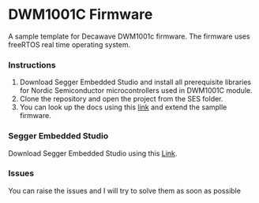 # DWM1001C Firmware
A sample template for Decawave DWM1001c firmware. The firmware uses freeRTOS real time operating system.


### Instructions
1. Download Segger Embedded Studio and install all prerequisite libraries for Nordic Semiconductor microcontrollers used in DWM1001C module.
2. Clone the repository and open the project from the SES folder.
3. You can look up the docs using this [link]() and extend the samplle firmware.


### Segger Embedded Studio
Download Segger Embedded Studio using this [Link](https://www.segger.com/downloads/embedded-studio/).


### Issues
You can raise the issues and I will try to solve them as soon as possible
